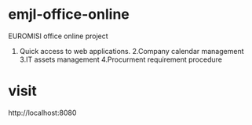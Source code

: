 # emjl-office-online
EUROMISI office online project
1. Quick access to web applications.
2.Company calendar management
3.IT assets management
4.Procurment requirement procedure

# visit
http://localhost:8080

